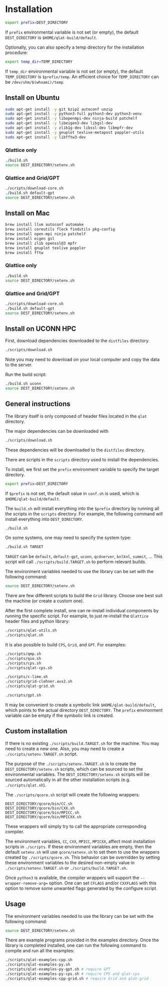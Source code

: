 # Installation

```bash
export prefix=DEST_DIRECTORY
```

If `prefix` environmental variable is not set (or empty), the default `DEST_DIRECTORY` is `$HOME/qlat-build/default`.

Optionally, you can also specify a temp directory for the installation procedure:

```bash
export temp_dir=TEMP_DIRECTORY
```

If `temp_dir` environmental variable is not set (or empty), the default `TEMP_DIRECTORY` is `$prefix/temp`. An efficient choice for `TEMP_DIRECTORY` can be `/dev/shm/$(whoami)/temp`.

## Install on Ubuntu

```bash
sudo apt-get install -y git bzip2 autoconf unzip
sudo apt-get install -y python3-full python3-dev python3-venv
sudo apt-get install -y libopenmpi-dev ninja-build patchelf
sudo apt-get install -y libeigen3-dev libgsl-dev
sudo apt-get install -y zlib1g-dev libssl-dev libmpfr-dev
sudo apt-get install -y gnuplot texlive-metapost poppler-utils
sudo apt-get install -y libfftw3-dev
```

### Qlattice only

```bash
./build.sh
source DEST_DIRECTORY/setenv.sh
```

### Qlattice and Grid/GPT

```bash
./scripts/download-core.sh
./build.sh default-gpt
source DEST_DIRECTORY/setenv.sh
```

## Install on Mac

```bash
brew install llvm autoconf automake
brew install coreutils flock findutils pkg-config
brew install open-mpi ninja patchelf
brew install eigen gsl
brew install zlib openssl@3 mpfr
brew install gnuplot texlive poppler
brew install fftw
```

### Qlattice only

```bash
./build.sh
source DEST_DIRECTORY/setenv.sh
```

### Qlattice and Grid/GPT

```bash
./scripts/download-core.sh
./build.sh default-gpt
source DEST_DIRECTORY/setenv.sh
```

## Install on UCONN HPC

First, download dependencies downloaded to the `distfiles` directory.

```bash
./scripts/download.sh
```

Note you may need to download on your local computer and copy the data to the server.

Run the build script:

```bash
./build.sh uconn
source DEST_DIRECTORY/setenv.sh
```

## General instructions

The library itself is only composed of header files located in the `qlat` directory.

The major dependencies can be downloaded with

```bash
./scripts/download.sh
```

These dependencies will be downloaded to the `distfiles` directory.

There are scripts in the `scripts` directory used to install the dependencies.

To install, we first set the `prefix` environment variable to specify the target directory.

```bash
export prefix=DEST_DIRECTORY
```

If `$prefix` is not set, the default value in `conf.sh` is used, which is `$HOME/qlat-build/default`.

The `build.sh` will install everything into the `$prefix` directory by running all the scripts in the `scripts` directory. For example, the following command will install everything into `DEST_DIRECTORY`.

```bash
./build.sh
```

On some systems, one may need to specify the system type:

```bash
./build.sh TARGET
```

`TARGET` can be `default`, `default-gpt`, `uconn`, `qcdserver`, `bnlknl`, `summit`, ... This script will call `./scripts/build.TARGET.sh` to perform relevant builds.

The environment variables needed to use the library can be set with the following command:

```bash
source DEST_DIRECTORY/setenv.sh
```

There are few different scripts to build the `Grid` library. Choose one best suit the machine (or create a custom one).

After the first complete install, one can re-install individual components by running the specific script. For example, to just re-install the `Qlattice` header files and python library:

```bash
./scripts/qlat-utils.sh
./scripts/qlat.sh
```

It is also possible to build `CPS`, `Grid`, and `GPT`. For examples:

```bash
./scripts/qmp.sh
./scripts/qio.sh
./scripts/cps.sh
./scripts/qlat-cps.sh

./scripts/c-lime.sh
./scripts/grid-clehner.avx2.sh
./scripts/qlat-grid.sh

./scripts/gpt.sh
```

It may be convenient to create a symbolic link `$HOME/qlat-build/default`, which points to the actual directory `DEST_DIRECTORY`. The `prefix` environment variable can be empty if the symbolic link is created.

## Custom installation

If there is no existing `./scripts/build.TARGET.sh` for the machine. You may need to create a new one. Also, you may need to create a `./scripts/setenv.TARGET.sh` script.

The purpose of the `./scripts/setenv.TARGET.sh` is to create the `DEST_DIRECTORY/setenv.sh` scripts, which can be sourced to set the environmental variables. The `DEST_DIRECTORY/setenv.sh` scripts will be sourced automatically in all the other installation scripts (e.g. `./scripts/qlat.sh`).

The `./scripts/qcore.sh` script will create the following wrappers:

```
DEST_DIRECTORY/qcore/bin/CC.sh
DEST_DIRECTORY/qcore/bin/CXX.sh
DEST_DIRECTORY/qcore/bin/MPICC.sh
DEST_DIRECTORY/qcore/bin/MPICXX.sh
```

These wrappers will simply try to call the appropriate corresponding compiler.

The environment variables, `CC`, `CXX`, `MPICC`, `MPICXX`, affect most installation scripts in `./scripts`. If these environment variables are empty, then the default `setenv.sh` will use `qcore/setenv.sh` to set them to use the wrappers created by `./scripts/qcore.sh`. This behavior can be overridden by setting these environment variables to the desired non-empty value in `./scripts/setenv.TARGET.sh` or `./scripts/build.TARGET.sh`.

Once `python3` is available, the compiler wrappers will support the `--wrapper-remove-arg=` option. One can set `CFLAGS` and/or `CXXFLAGS` with this option to remove some unwanted flags generated by the configure script.

## Usage

The environment variables needed to use the library can be set with the following command:

```bash
source DEST_DIRECTORY/setenv.sh
```

There are example programs provided in the examples directory. Once the library is completed installed, one can run the following command to compile and run all the examples:

```bash
./scripts/qlat-examples-cpp.sh
./scripts/qlat-examples-py.sh
./scripts/qlat-examples-py-gpt.sh # require GPT
./scripts/qlat-examples-py-cps.sh # require CPS and qlat-cps
./scripts/qlat-examples-cpp-grid.sh # require Grid and qlat-grid
```
